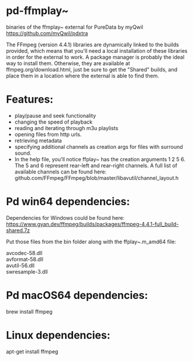 pd-ffmplay~
=========
binaries of the ffmplay~ external for PureData by myQwil
https://github.com/myQwil/pdxtra

The FFmpeg (version 4.4.1) libraries are dynamically linked to the builds provided, which means that you'll need a local installation of these libraries in order for the external to work. A package manager is probably the ideal way to install them. Otherwise, they are available at ffmpeg.org/download.html, just be sure to get the "Shared" builds, and place them in a location where the external is able to find them.


Features:
====

* play/pause and seek functionality
* changing the speed of playback
* reading and iterating through m3u playlists
* opening files from http urls.
* retrieving metadata
* specifying additional channels as creation args for files with surround sound.
* In the help file, you'll notice ffplay~ has the creation arguments 1 2 5 6.
The 5 and 6 represent rear-left and rear-right channels.
A full list of available channels can be found here: github.com/FFmpeg/FFmpeg/blob/master/libavutil/channel_layout.h

Pd win64 dependencies:
====
Dependencies for Windows could be found here: https://www.gyan.dev/ffmpeg/builds/packages/ffmpeg-4.4.1-full_build-shared.7z

Put those files from the bin folder along with the ffplay~.m_amd64 file:  

avcodec-58.dll  
avformat-58.dll  
avutil-56.dll  
swresample-3.dll  

Pd macOS64 dependencies:
====

brew install ffmpeg

Linux dependencies:
====

apt-get install ffmpeg
